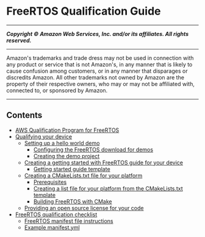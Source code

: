 # FreeRTOS Qualification Guide

-----
*****Copyright &copy; Amazon Web Services, Inc. and/or its affiliates. All rights reserved.*****

-----
Amazon's trademarks and trade dress may not be used in 
     connection with any product or service that is not Amazon's, 
     in any manner that is likely to cause confusion among customers, 
     or in any manner that disparages or discredits Amazon. All other 
     trademarks not owned by Amazon are the property of their respective
     owners, who may or may not be affiliated with, connected to, or 
     sponsored by Amazon.

-----
## Contents
+ [AWS Qualification Program for FreeRTOS](afr-qualification.md)
+ [Qualifying your device](freertos-qualification.md)
   + [Setting up a hello world demo](afq-hw-demo.md)
      + [Configuring the FreeRTOS download for demos](hw-directory.md)
      + [Creating the demo project](demo-create-project.md)
   + [Creating a getting started with FreeRTOS guide for your device](afq-gsg.md)
      + [Getting started guide template](getting_started_template.md)
   + [Creating a CMakeLists.txt file for your platform](afq-cmake.md)
      + [Prerequisites](building-cmake-prereqs.md)
      + [Creating a list file for your platform from the CMakeLists.txt template](cmake-template.md)
      + [Building FreeRTOS with CMake](building-cmake.md)
   + [Providing an open source license for your code](afq-license.md)
+ [FreeRTOS qualification checklist](afq-checklist.md)
   + [FreeRTOS manifest file instructions](afq-checklist-manifest-instr.md)
   + [Example manifest.yml](afq-checklist-manifest-example.md)